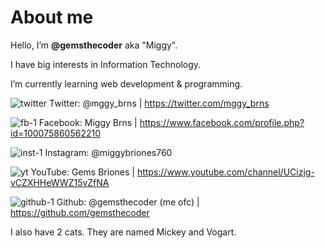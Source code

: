 # About me

Hello, I’m <b>@gemsthecoder</b> aka "Miggy".

I have big interests in Information Technology.

I’m currently learning web development & programming.


![twitter](https://user-images.githubusercontent.com/101493928/189475005-1fab2dd4-366d-4214-897d-0b48a51643eb.png)
Twitter: @mggy_brns | https://twitter.com/mggy_brns

![fb-1](https://user-images.githubusercontent.com/101493928/189475023-04d35654-1dbb-40b7-8ec2-ffe0f8312bb9.png)
Facebook: Miggy Brns | https://www.facebook.com/profile.php?id=100075860562210

![inst-1](https://user-images.githubusercontent.com/101493928/189475031-d5b32f0e-4078-442c-aed7-95ca62dd1f3a.png)
Instagram: @miggybriones760

![yt](https://user-images.githubusercontent.com/101493928/189475035-92ddeda3-4d09-4cc5-b955-c702e8ea7932.png)
YouTube: Gems Briones | https://www.youtube.com/channel/UCizjg-vCZXHHeWWZ15vZfNA

![github-1](https://user-images.githubusercontent.com/101493928/189475047-702a620b-a102-4fdb-b5ce-d9b4986a83b1.png)
Github: @gemsthecoder (me ofc) | https://github.com/gemsthecoder

I also have 2 cats. They are named Mickey and Vogart. 
<!---
gemsthecoder/gemsthecoder is a ✨ special ✨ repository because its `README.md` (this file) appears on your GitHub profile.
You can click the Preview link to take a look at your changes.
--->
